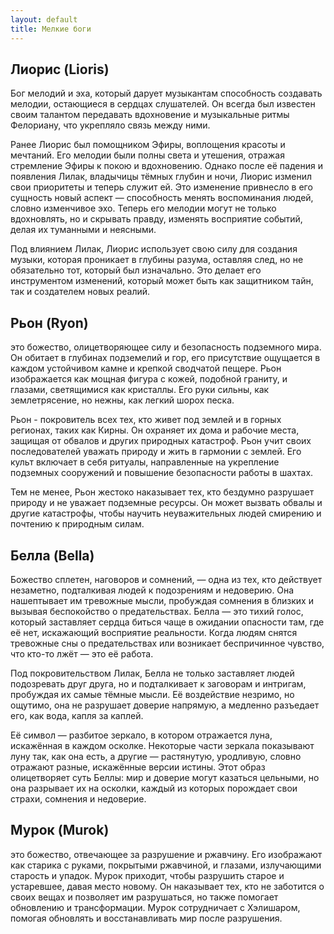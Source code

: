 ```yaml
---
layout: default
title: Мелкие боги
---
```


## Лиорис (Lioris)
Бог мелодий и эха, который дарует музыкантам способность создавать мелодии, остающиеся в сердцах слушателей. Он всегда был известен своим талантом передавать вдохновение и музыкальные ритмы Фелориану, что укрепляло связь между ними.

Ранее Лиорис был помощником Эфиры, воплощения красоты и мечтаний. Его мелодии были полны света и утешения, отражая стремление Эфиры к покою и вдохновению. Однако после её падения и появления Лилак, владычицы тёмных глубин и ночи, Лиорис изменил свои приоритеты и теперь служит ей. Это изменение привнесло в его сущность новый аспект — способность менять воспоминания людей, словно изменчивое эхо. Теперь его мелодии могут не только вдохновлять, но и скрывать правду, изменять восприятие событий, делая их туманными и неясными.

Под влиянием Лилак, Лиорис использует свою силу для создания музыки, которая проникает в глубины разума, оставляя след, но не обязательно тот, который был изначально. Это делает его инструментом изменений, который может быть как защитником тайн, так и создателем новых реалий.

## Рьон (Ryon)
это божество, олицетворяющее силу и безопасность подземного мира. Он обитает в глубинах подземелий и гор, его присутствие ощущается в каждом устойчивом камне и крепкой сводчатой пещере. Рьон изображается как мощная фигура с кожей, подобной граниту, и глазами, светящимися как кристаллы. Его руки сильны, как землетрясение, но нежны, как легкий шорох песка.

Рьон - покровитель всех тех, кто живет под землей и в горных регионах, таких как Кирны. Он охраняет их дома и рабочие места, защищая от обвалов и других природных катастроф. Рьон учит своих последователей уважать природу и жить в гармонии с землей. Его культ включает в себя ритуалы, направленные на укрепление подземных сооружений и повышение безопасности работы в шахтах.

Тем не менее, Рьон жестоко наказывает тех, кто бездумно разрушает природу и не уважает подземные ресурсы. Он может вызвать обвалы и другие катастрофы, чтобы научить неуважительных людей смирению и почтению к природным силам.

## Белла (Bella)
Божество сплетен, наговоров и сомнений, — одна из тех, кто действует незаметно, подталкивая людей к подозрениям и недоверию. Она нашептывает им тревожные мысли, пробуждая сомнения в близких и вызывая беспокойство о предательствах. Белла — это тихий голос, который заставляет сердца биться чаще в ожидании опасности там, где её нет, искажающий восприятие реальности. Когда людям снятся тревожные сны о предательствах или возникает беспричинное чувство, что кто-то лжёт — это её работа.

Под покровительством Лилак, Белла не только заставляет людей подозревать друг друга, но и подталкивает к заговорам и интригам, пробуждая их самые тёмные мысли. Её воздействие незримо, но ощутимо, она не разрушает доверие напрямую, а медленно разъедает его, как вода, капля за каплей.

Её символ — разбитое зеркало, в котором отражается луна, искажённая в каждом осколке. Некоторые части зеркала показывают луну так, как она есть, а другие — растянутую, уродливую, словно отражают разные, искажённые версии истины. Этот образ олицетворяет суть Беллы: мир и доверие могут казаться цельными, но она разрывает их на осколки, каждый из которых порождает свои страхи, сомнения и недоверие.

## Мурок (Murok)
это божество, отвечающее за разрушение и ржавчину. Его изображают как старика с руками, покрытыми ржавчиной, и глазами, излучающими старость и упадок. Мурок приходит, чтобы разрушить старое и устаревшее, давая место новому. Он наказывает тех, кто не заботится о своих вещах и позволяет им разрушаться, но также помогает обновлению и трансформации. Мурок сотрудничает с Хэлишаром, помогая обновлять и восстанавливать мир после разрушения.